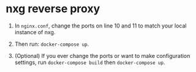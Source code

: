 # nxg reverse proxy

1. In `nginx.conf`, change the ports on line 10 and 11 to match your local instance of nxg.

2. Then run: `docker-compose up`.

3.  (Optional) If you ever change the ports or want to make configuration settings, run `docker-compose build` then `docker-compose up`.
